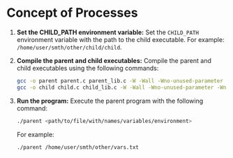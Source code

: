 # Concept of Processes

1. **Set the CHILD_PATH environment variable:** Set the `CHILD_PATH` environment variable with the path to the child executable. For example: `/home/user/smth/other/child/child`.

2. **Compile the parent and child executables:** Compile the parent and child executables using the following commands:
    ```bash
    gcc -o parent parent.c parent_lib.c -W -Wall -Wno-unused-parameter -Wno-unused-variable -std=c11 -pedantic
    gcc -o child child.c child_lib.c -W -Wall -Wno-unused-parameter -Wno-unused-variable -std=c11 -pedantic
    ```

3. **Run the program:** Execute the parent program with the following command:
    ```bash
    ./parent <path/to/file/with/names/variables/environment>
    ```
    For example: 
    ```bash
    ./parent /home/user/smth/other/vars.txt
    ```